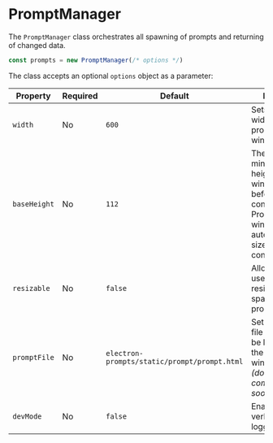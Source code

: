 # PromptManager

The `PromptManager` class orchestrates all spawning of prompts and returning of changed data. 

```js
const prompts = new PromptManager(/* options */)
```

The class accepts an optional `options` object as a parameter:

| Property | Required | Default | Details |
| -------- | ------- | ------- | ------- |
| `width` | No | `600` | Sets the width of the prompt window |
| `baseHeight` | No | `112` | The minimum height of the window before content. Prompt window is automatically sized-up for content |
| `resizable` | No | `false` | Allows the user to resize spawned prompts |
| `promptFile` | No | `electron-prompts/static/prompt/prompt.html` | Set the html file that will be loaded in the prompt window *(docs coming soon)* |
| `devMode` | No | `false` | Enables verbose logging |